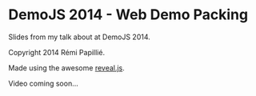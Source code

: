 ﻿DemoJS 2014 - Web Demo Packing
==============================

Slides from my talk about at DemoJS 2014.

Copyright 2014 Rémi Papillié.

Made using the awesome [reveal.js](http://lab.hakim.se/reveal-js/).

Video coming soon...
